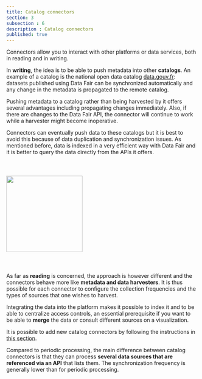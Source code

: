 ```yaml
---
title: Catalog connectors
section: 3
subsection : 6
description : Catalog connectors
published: true
---
```


Connectors allow you to interact with other platforms or data services, both in reading and in writing.

In **writing**, the idea is to be able to push metadata into other **catalogs**. An example of a catalog is the national open data catalog [data.gouv.fr](https://www.data.gouv.fr/fr/): datasets published using Data Fair can be synchronized automatically and any change in the metadata is propagated to the remote catalog.

Pushing metadata to a catalog rather than being harvested by it offers several advantages including propagating changes immediately. Also, if there are changes to the Data Fair API, the connector will continue to work while a harvester might become inoperative.

Connectors can eventually push data to these catalogs but it is best to avoid this because of data duplication and synchronization issues. As mentioned before, data is indexed in a very efficient way with Data Fair and it is better to query the data directly from the APIs it offers.

<img src="./images/functional-presentation/catalogues.jpg"
     height="200" style="margin:40px auto;" />

As far as **reading** is concerned, the approach is however different and the connectors behave more like **metadata and data harvesters**. It is thus possible for each connector to configure the collection frequencies and the types of sources that one wishes to harvest.

Integrating the data into the platform makes it possible to index it and to be able to centralize access controls, an essential prerequisite if you want to be able to **merge** the data or consult different sources on a visualization.

It is possible to add new catalog connectors by following the instructions in [this section](./interoperate/connectors).

Compared to periodic processing, the main difference between catalog connectors is that they can process **several data sources that are referenced via an API** that lists them. The synchronization frequency is generally lower than for periodic processing.
